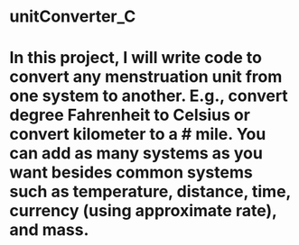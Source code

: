 # unitConverter_C


# In this project, I will write code to convert any menstruation unit from one system to another. E.g., convert degree Fahrenheit to Celsius or convert kilometer to a # mile. You can add as many systems as you want besides common systems such as temperature, distance, time, currency (using approximate rate), and mass.
